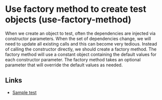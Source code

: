 # Use factory method to create test objects (use-factory-method)

When we create an object to test, often the dependencies are injected via constructor parameters. When the set of dependencies change, we will need to update all existing calls and this can become very tedious. Instead of calling the constructor directly, we should create a factory method. The factory method will use a constant object containing the default values for each constructor parameter. The factory method takes an optional parameter that will override the default values as needed.

## Links

* [Sample test](use-factory-method.spec.ts)
